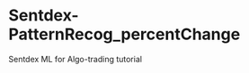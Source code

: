 Sentdex-PatternRecog_percentChange
==================================

Sentdex ML for Algo-trading tutorial
